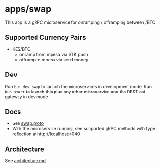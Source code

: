 # apps/swap

This app is a gRPC microservice for onramping / offramping between <currency>/BTC

## Supported Currency Pairs

- KES/BTC
  - onramp from mpesa via STK push
  - offramp to mpesa via send money

## Dev

Run `bun dev swap` to launch the microservices in development mode.
Run `bun start` to launch this plus any other microservice and the REST api gateway in dev mode

## Docs

- See [swap.proto](https://github.com/bitsacco/os/blob/main/proto/swap.proto)
- With the microservice running, see supported gRPC methods with type reflection at http://localhost:4040

## Architecture

See [architecture.md](https://github.com/bitsacco/os/blob/main/docs/architecture.md)
